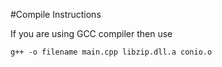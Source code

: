 #Compile Instructions

If you are using GCC compiler then use 
```
g++ -o filename main.cpp libzip.dll.a conio.o
```
